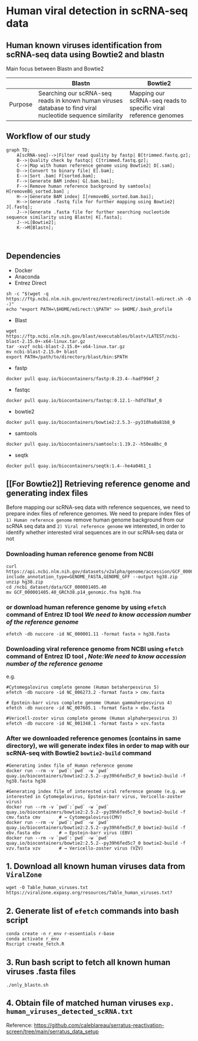 # Human viral detection in scRNA-seq data 
## Human known viruses identification from scRNA-seq data using Bowtie2 and blastn
Main focus between Blastn and Bowtie2 

|             |    Blastn     |     Bowtie2   |
|-------------| ------------- | ------------- |
| Purpose     | Searching our scRNA-seq reads in known human viruses database to find viral nucleotide sequence similarity | Mapping our scRNA-seq reads to specific viral reference genomes |

## Workflow of our study

```mermaid
graph TD;
    A[scRNA-seq]-->|Filter read quality by fastp| B[trimmed.fastq.gz];
    B-->|Quality check by fastqc| C[trimmed.fastq.gz];
    C-->|Map with human reference genome using Bowtie2| D[.sam];
    D-->|Convert to binary file| E[.bam];
    E-->|Sort .bam| F[sorted.bam];
    F-->|Generate BAM index| G[.bam.bai];
    F-->|Remove human reference background by samtools| H[removeBG_sorted.bam] ;
    H-->|Generate BAM index| I[removeBG_sorted.bam.bai];
    H-->|Generate .fastq file for further mapping using Bowtie2| J[.fastq];
    J-->|Generate .fasta file for further searching nucleotide sequence similarity using Blastn| K[.fasta];
    J-->L[Bowtie2];
    K-->M[Blastn];
  
    
```

## Dependencies
- Docker
- Anaconda
- Entrez Direct
```
sh -c "$(wget -q https://ftp.ncbi.nlm.nih.gov/entrez/entrezdirect/install-edirect.sh -O -)"
echo "export PATH=\$HOME/edirect:\$PATH" >> $HOME/.bash_profile
```
- Blast
```
wget  https://ftp.ncbi.nlm.nih.gov/blast/executables/blast+/LATEST/ncbi-blast-2.15.0+-x64-linux.tar.gz
tar -xvzf ncbi-blast-2.15.0+-x64-linux.tar.gz
mv ncbi-blast-2.15.0+ blast
export PATH=/path/to/directory/blast/bin:$PATH
```
- fastp
```
docker pull quay.io/biocontainers/fastp:0.23.4--hadf994f_2
```
- fastqc
```
docker pull quay.io/biocontainers/fastqc:0.12.1--hdfd78af_0
```
- bowtie2
```
docker pull quay.io/biocontainers/bowtie2:2.5.3--py310ha0a81b8_0
```
- samtools
```
docker pull quay.io/biocontainers/samtools:1.19.2--h50ea8bc_0
```
- seqtk
```
docker pull quay.io/biocontainers/seqtk:1.4--he4a0461_1
```

## [[For Bowtie2]] Retrieving reference genome and generating index files 
Before mapping our scRNA-seq data with reference sequences, we need to prepare index files of reference genomes.
We need to prepare index files of `1) Human reference genome`  remove human genome background from our scRNA seq data and `2) Viral reference genome` we interested, in order to identify whether interested viral sequences are in our scRNA-seq data or not

### Downloading human reference genome from NCBI
```
curl https://api.ncbi.nlm.nih.gov/datasets/v2alpha/genome/accession/GCF_000001405.40/download?include_annotation_type=GENOME_FASTA,GENOME_GFF --output hg38.zip
unzip hg38.zip
cd /ncbi_dataset/data/GCF_000001405.40 
mv GCF_000001405.40_GRCh38.p14_genomic.fna hg38.fna
```
### or download human reference genome by using `efetch ` command of Entrez ID tool *We need to know accession number of the reference genome*
```
efetch -db nuccore -id NC_000001.11 -format fasta > hg38.fasta
```

### Downloading viral reference genome from NCBI using `efetch ` command of Entrez ID tool , *Note:We need to know accession number of the reference genome*
e.g.
```
#Cytomegalovirus complete genome (Human betaherpesvirus 5)
efetch -db nuccore -id NC_006273.2 -format fasta > cmv.fasta

# Epstein-barr virus complete genome (Human gammaherpesvirus 4)
efetch -db nuccore -id NC_007605.1 -format fasta > ebv.fasta

#Vericell-zoster virus complete genome (Human alphaherpesvirus 3)
efetch -db nuccore -id NC_001348.1 -format fasta > vzv.fasta
```

### After we downloaded reference genomes (contains in same directory), we will generate index files in order to map with our scRNA-seq with Bowtie2 `bowtie2-build` command
```
#Generating index file of Human reference genome
docker run --rm -v `pwd`:`pwd` -w `pwd` quay.io/biocontainers/bowtie2:2.5.2--py39h6fed5c7_0 bowtie2-build -f hg38.fasta hg38

#Generating index file of interested viral reference genome (e.g. we interested in Cytomegalovirus, Epstein-barr virus, Vericello-zoster virus)
docker run --rm -v `pwd`:`pwd` -w `pwd` quay.io/biocontainers/bowtie2:2.5.2--py39h6fed5c7_0 bowtie2-build -f cmv.fasta cmv       # → Cytomegalovirus(CMV)
docker run --rm -v `pwd`:`pwd` -w `pwd` quay.io/biocontainers/bowtie2:2.5.2--py39h6fed5c7_0 bowtie2-build -f ebv.fasta ebv       # → Epstein-barr virus (EBV)
docker run --rm -v `pwd`:`pwd` -w `pwd` quay.io/biocontainers/bowtie2:2.5.2--py39h6fed5c7_0 bowtie2-build -f vzv.fasta vzv       # → Vericello-zoster virus (VZV)
```


## 1. Download all known human viruses data from `ViralZone` 
```
wget -O Table_human_viruses.txt https://viralzone.expasy.org/resources/Table_human_viruses.txt?
```
## 2. Generate list of `efetch` commands into bash script
```
conda create -n r_env r-essentials r-base
conda activate r_env
Rscript create_fetch.R
```
## 3. Run bash script to fetch all known human viruses .fasta files 
```
./only_blastn.sh
```
## 4. Obtain file of matched human viruses `exp. human_viruses_detected_scRNA.txt`

Reference: https://github.com/caleblareau/serratus-reactivation-screen/tree/main/serratus_data_setup
